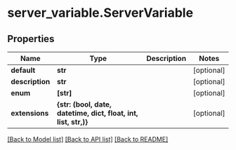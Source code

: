 # server_variable.ServerVariable

## Properties
Name | Type | Description | Notes
------------ | ------------- | ------------- | -------------
**default** | **str** |  | [optional] 
**description** | **str** |  | [optional] 
**enum** | **[str]** |  | [optional] 
**extensions** | **{str: (bool, date, datetime, dict, float, int, list, str,)}** |  | [optional] 

[[Back to Model list]](../README.md#documentation-for-models) [[Back to API list]](../README.md#documentation-for-api-endpoints) [[Back to README]](../README.md)


